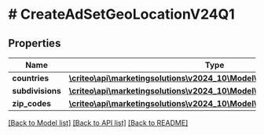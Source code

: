 # # CreateAdSetGeoLocationV24Q1

## Properties

Name | Type | Description | Notes
------------ | ------------- | ------------- | -------------
**countries** | [**\criteo\api\marketingsolutions\v2024_10\Model\AdSetTargetingRuleV24Q1**](AdSetTargetingRuleV24Q1.md) |  | [optional]
**subdivisions** | [**\criteo\api\marketingsolutions\v2024_10\Model\AdSetTargetingRuleV24Q1**](AdSetTargetingRuleV24Q1.md) |  | [optional]
**zip_codes** | [**\criteo\api\marketingsolutions\v2024_10\Model\AdSetTargetingRuleV24Q1**](AdSetTargetingRuleV24Q1.md) |  | [optional]

[[Back to Model list]](../../README.md#models) [[Back to API list]](../../README.md#endpoints) [[Back to README]](../../README.md)
